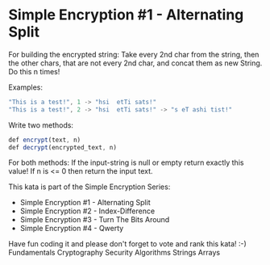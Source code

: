 # Simple Encryption #1 - Alternating Split

For building the encrypted string:
Take every 2nd char from the string, then the other chars, that are not every 2nd char, and concat them as new String.
Do this n times!

Examples:

```javascript
"This is a test!", 1 -> "hsi  etTi sats!"
"This is a test!", 2 -> "hsi  etTi sats!" -> "s eT ashi tist!"
```

Write two methods:

```javascript
def encrypt(text, n)
def decrypt(encrypted_text, n)
```

For both methods:
If the input-string is null or empty return exactly this value!
If n is <= 0 then return the input text.

This kata is part of the Simple Encryption Series:

- Simple Encryption #1 - Alternating Split
- Simple Encryption #2 - Index-Difference
- Simple Encryption #3 - Turn The Bits Around
- Simple Encryption #4 - Qwerty

Have fun coding it and please don't forget to vote and rank this kata! :-)
Fundamentals
Cryptography
Security
Algorithms
Strings
Arrays